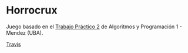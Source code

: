 # Horrocrux

Juego basado en el [Trabajo Práctico 2](https://github.com/mellamopepino/juego_horrocrux/blob/master/enunciado.pdf) de Algoritmos y Programación 1 - Mendez (UBA).

[Travis](https://travis-ci.com/mellamopepino/juego_horrocrux)